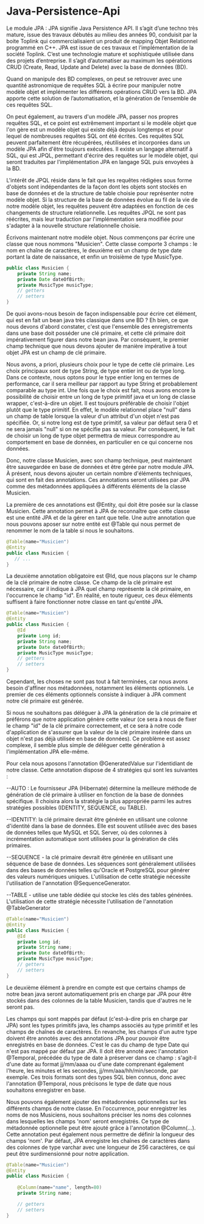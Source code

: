 # Java-Persistence-Api
Le module JPA :
JPA signifie Java Persistence API. Il s’agit d’une techno très mature, issue des travaux débutés au milieu des années 90, conduisit par la boite Toplink qui commercialisaient un produit de mapping Objet Relationnel programmé en C++.
JPA est issue de ces travaux et l’implémentation de la société Toplink. C’est une technologie mature et sophistiquée utilisée dans des projets d’entreprise. Il s’agit d’automatiser au maximum les opérations CRUD (Create, Read, Update and Delete) avec la base de données (BD). 

Quand on manipule des BD complexes, on peut se retrouver avec une quantité astronomique de requêtes SQL à écrire pour manipuler notre modèle objet et implémenter les différents opérations CRUD vers la BD. 
JPA apporte cette solution de l’automatisation, et la génération de l’ensemble de ces requêtes SQL.

On peut également, au travers d'un modèle JPA, passer nos propres requêtes SQL, et ce point est
extrêmement important si le modèle objet que l'on gère est un modèle objet qui existe déjà depuis
longtemps et pour lequel de nombreuses requêtes SQL ont été écrites. Ces requêtes SQL peuvent
parfaitement être récupérées, réutilisées et incorporées dans un modèle JPA afin d'être toujours
exécutées.
Il existe un langage alternatif à SQL, qui est JPQL, permettant d'écrire des requêtes sur le modèle objet,
qui seront traduites par l'implémentation JPA en langage SQL puis envoyées à la BD.

L'intérêt de JPQL réside dans le fait que les requêtes rédigées sous forme d'objets sont indépendantes de la façon dont les objets sont stockés en base de données et de la structure de table choisie pour représenter notre modèle objet. Si la structure de la base de données évolue au fil de la vie de notre modèle objet, les requêtes peuvent être adaptées en fonction de ces changements de structure relationnelle. Les requêtes JPQL ne sont pas réécrites, mais leur traduction par l'implémentation sera modifiée pour s'adapter à la nouvelle structure relationnelle choisie.


Écrivons maintenant notre modèle objet. Nous commençons par écrire une classe que nous nommons "Musicien". Cette classe comporte 3 champs : le nom en chaîne de caractères, le deuxième est un champ de type date portant la date de naissance, et enfin un troisième de type MusicType.

```java
public class Musicien {
    private String name;
    private Date dateOfBirth;
    private MusicType musicType;
    // getters
    // setters
}
```

De quoi avons-nous besoin de façon indispensable pour écrire cet élément, qui est en fait un bean java très classique dans une BD ? Eh bien, ce que nous devons d'abord constater, c'est que l'ensemble des enregistrements dans une base doit posséder une clé primaire, et cette clé primaire doit impérativement figurer dans notre bean java. Par conséquent, le premier champ technique que nous devons ajouter de manière impérative à tout objet JPA est un champ de clé primaire.

Nous avons, a priori, plusieurs choix pour le type de cette clé primaire. Les choix principaux sont de type String, de type entier int ou de type long. Dans ce contexte, nous optons pour le type entier long en termes de performance, car il sera meilleur par rapport au type String et probablement comparable au type int. Une fois que le choix est fait, nous avons encore la possibilité de choisir entre un long de type primitif java et un long de classe wrapper, c'est-à-dire un objet. Il est toujours préférable de choisir l'objet plutôt que le type primitif. En effet, le modèle relationnel place "null" dans un champ de table lorsque la valeur d'un attribut d'un objet n'est pas spécifiée. Or, si notre long est de type primitif, sa valeur par défaut sera 0 et ne sera jamais "null" si on ne spécifie pas sa valeur. Par conséquent, le fait de choisir un long de type objet permettra de mieux correspondre au comportement en base de données, en particulier en ce qui concerne nos données.


Donc, notre classe Musicien, avec son champ technique, peut maintenant être sauvegardée en base de données et être gérée par notre module JPA. À présent, nous devons ajouter un certain nombre d'éléments techniques, qui sont en fait des annotations. Ces annotations seront utilisées par JPA comme des métadonnées appliquées à différents éléments de la classe Musicien.

La première de ces annotations est @Entity, qui doit être posée sur la classe Musicien. Cette annotation permet à JPA de reconnaître que cette classe est une entité JPA et de la gérer en tant que telle.
Une autre annotation que nous pouvons aposer sur notre entité est @Table qui nous permet de renommer le nom de la table si nous le souhaitons.

```java
@Table(name="Musicien")
@Entity
public class Musicien {
   // ...
}
```

La deuxième annotation obligatoire est @Id, que nous plaçons sur le champ de la clé primaire de notre classe. Ce champ de la clé primaire est nécessaire, car il indique à JPA quel champ représente la clé primaire, en l'occurrence le champ "id". En réalité, en toute rigueur, ces deux éléments suffisent à faire fonctionner notre classe en tant qu'entité JPA.
```java
@Table(name="Musicien")
@Entity
public class Musicien {
    @Id
    private Long id;
    private String name;
    private Date dateOfBirth;
    private MusicType musicType;
    // getters
    // setters
}
```
Cependant, les choses ne sont pas tout à fait terminées, car nous avons besoin d'affiner nos métadonnées, notamment les éléments optionnels. Le premier de ces éléments optionnels consiste à indiquer à JPA comment notre clé primaire est générée.

Si nous ne souhaitons pas déléguer à JPA la génération de la clé primaire et préférons que notre application génère cette valeur (ce sera à nous de fixer le champ "id" de la clé primaire correctement, et ce sera à notre code d'application de s'assurer que la valeur de la clé primaire insérée dans un objet n'est pas déjà utilisée en base de données). Ce problème est assez complexe, il semble plus simple de déléguer cette génération à l'implémentation JPA elle-même.

Pour cela nous aposons l'annotation @GeneratedValue sur l'identidiant de notre classe. Cette annotation dispose de 4 stratégies qui sont les suivantes : 

--AUTO : Le fournisseur JPA (Hibernate) détermine la meilleure méthode de génération de clé primaire à utiliser en fonction de la base de données spécifique. Il choisira alors la stratégie la plus appropriée parmi les autres stratégies possibles (IDENTITY, SEQUENCE, ou TABLE).

--IDENTITY: la clé primaire devrait être générée en utilisant une colonne d'identité dans la base de données.
Elle est souvent utilisée avec des bases de données telles que MySQL et SQL Server, où des colonnes à incrémentation automatique sont utilisées pour la génération de clés primaires.


--SEQUENCE - la clé primaire devrait être générée en utilisant une séquence de base de données. Les séquences sont généralement utilisées dans des bases de données telles qu'Oracle et PostgreSQL pour générer des valeurs numériques uniques. L'utilisation de cette stratégie nécessite l'utilisation de l'annotation @SequenceGenerator.

--TABLE - utilise une table dédiée qui stocke les clés des tables générées. L'utilisation de cette stratégie nécessite l'utilisation de l'annotation @TableGenerator
 

```java
@Table(name="Musicien")
@Entity
public class Musicien {
    @Id
    private Long id;
    private String name;
    private Date dateOfBirth;
    private MusicType musicType;
    // getters
    // setters
}
```

Le deuxième élément à prendre en compte est que certains champs de notre bean java seront automatiquement pris en charge par JPA pour être stockés dans des colonnes de la table Musicien, tandis que d'autres ne le seront pas.

Les champs qui sont mappés par défaut (c'est-à-dire pris en charge par JPA) sont les types primitifs java, les champs associés au type primitif et les champs de chaînes de caractères. En revanche, les champs d'un autre type doivent être annotés avec des annotations JPA pour pouvoir être enregistrés en base de données. C'est le cas du champ de type Date qui n'est pas mappé par défaut par JPA. Il doit être annoté avec l'annotation @Temporal, précédée du type de date à préserver dans ce champ : s'agit-il d'une date au format jj/mm/aaaa ou d'une date comprenant également l'heure, les minutes et les secondes, jj/mm/aaa/hh/min/seconde, par exemple. Ces trois formats sont des types SQL bien connus, donc avec l'annotation @Temporal, nous précisons le type de date que nous souhaitons enregistrer en base.


Nous pouvons également ajouter des métadonnées optionnelles sur les différents champs de notre classe. En l'occurrence, pour enregistrer les noms de nos Musiciens, nous souhaitons préciser les noms des colonnes dans lesquelles les champs 'nom' seront enregistrés. Ce type de métadonnée optionnelle peut être ajouté grâce à l'annotation @Column(…). Cette annotation peut également nous permettre de définir la longueur des champs 'nom'. Par défaut, JPA enregistre les chaînes de caractères dans des colonnes de type varchar avec une longueur de 256 caractères, ce qui peut être surdimensionné pour notre application.

```java
@Table(name="Musicien")
@Entity
public class Musicien {
    
    @Column(name="name", length=80)
    private String name;

    // getters
    // setters
}
```